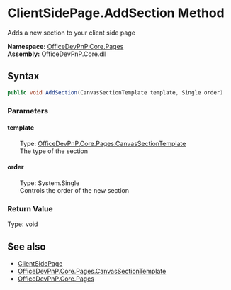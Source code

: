# ClientSidePage.AddSection Method  
 Adds a new section to your client side page   

**Namespace:** [OfficeDevPnP.Core.Pages](OfficeDevPnP.Core.Pages.md)  
**Assembly:** OfficeDevPnP.Core.dll  
## Syntax
```C#
public void AddSection(CanvasSectionTemplate template, Single order)
```
### Parameters
#### template  
&emsp;&emsp;Type: [OfficeDevPnP.Core.Pages.CanvasSectionTemplate](OfficeDevPnP.Core.Pages.CanvasSectionTemplate.md)  
&emsp;&emsp;The type of the section  

  

#### order  
&emsp;&emsp;Type: System.Single  
&emsp;&emsp;Controls the order of the new section  

  

### Return Value
Type: void  

## See also
- [ClientSidePage](OfficeDevPnP.Core.Pages.ClientSidePage.md) 
- [OfficeDevPnP.Core.Pages.CanvasSectionTemplate](OfficeDevPnP.Core.Pages.CanvasSectionTemplate.md)
- [OfficeDevPnP.Core.Pages](OfficeDevPnP.Core.Pages.md) 
